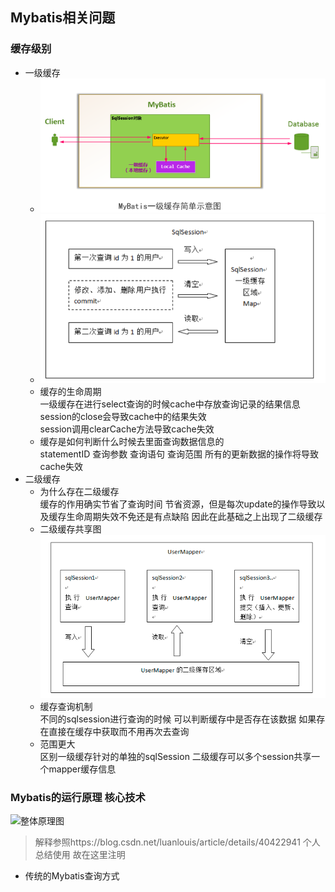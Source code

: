 ## Mybatis相关问题

### 缓存级别

- 一级缓存
   - ![原理图](./mybatis一级缓存.png)
   - ![原理图](./mybatis原理图.png)
   - 缓存的生命周期  
   一级缓存在进行select查询的时候cache中存放查询记录的结果信息  
   session的close会导致cache中的结果失效  
   session调用clearCache方法导致cache失效 
   - 缓存是如何判断什么时候去里面查询数据信息的  
   statementID 查询参数  查询语句 查询范围 
 所有的更新数据的操作将导致cache失效
- 二级缓存
    - 为什么存在二级缓存  
    缓存的作用确实节省了查询时间 节省资源，但是每次update的操作导致以及缓存生命周期失效不免还是有点缺陷 因此在此基础之上出现了二级缓存
    - 二级缓存共享图  
    ![二级缓存共享](./二级缓存共享展示.png)
    - 缓存查询机制  
    不同的sqlsession进行查询的时候 可以判断缓存中是否存在该数据  如果存在直接在缓存中获取而不用再次去查询
    - 范围更大  
    区别一级缓存针对的单独的sqlSession 二级缓存可以多个session共享一个mapper缓存信息


### Mybatis的运行原理  核心技术
![整体原理图](./框架.png)
> 解释参照https://blog.csdn.net/luanlouis/article/details/40422941 个人总结使用  故在这里注明

- 传统的Mybatis查询方式
